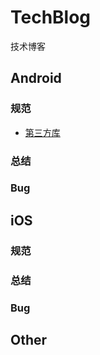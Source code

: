 # TechBlog
技术博客
## Android
### 规范
- [第三方库](https://github.com/GosuncnMobile/TechBlog/blob/master/Android/%20standard/%E7%AC%AC%E4%B8%89%E6%96%B9%E5%BA%93.md)
### 总结
### Bug
## iOS
### 规范
### 总结
### Bug
## Other
